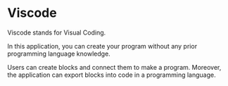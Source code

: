 # Viscode

<p>Viscode stands for Visual Coding.<p>
<p>In this application, you can create your program without any prior programming language knowledge.</p>
<p>Users can create blocks and connect them to make a program.
Moreover, the application can export blocks into code in a programming language.</p>
